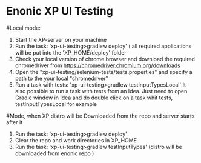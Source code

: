
# Enonic XP UI Testing

 #Local mode:
1. Start the XP-server on your machine
2. Run the task: 'xp-ui-testing>gradlew deploy' ( all required applications will be put into the
   'XP_HOME/deploy' folder
3. Check your local version of chrome browser and download the required chromedriver from https://chromedriver.chromium.org/downloads
4. Open the "xp-ui-testing/selenium-tests/tests.properties" and specify a path to the your local "chromedriver" 
5. Run a task with tests: 'xp-ui-testing>gradlew testInputTypesLocal'
   It also possible to run a task with tests from an Idea. Just need to open Gradle window in Idea and do double click on a task whit tests,
   testInputTypesLocal for example
   

 #Mode, when XP distro will be Downloaded from the repo and  server starts after it

 1. Run the task: 'xp-ui-testing>gradlew deploy'
 2. Clear the repo and work directories in XP_HOME
 4. Run the task: 'xp-ui-testing>gradlew testInputTypes' (distro will be downloaded from enonic repo )
  


